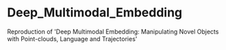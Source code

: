 # Deep_Multimodal_Embedding
Reproduction of 'Deep Multimodal Embedding: Manipulating Novel Objects with Point-clouds, Language and Trajectories'
